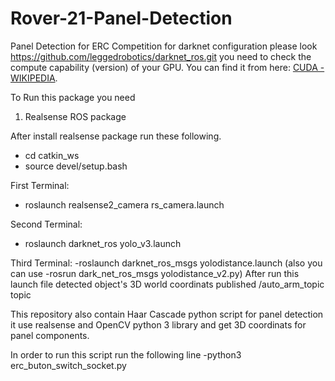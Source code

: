 # Rover-21-Panel-Detection
Panel Detection for ERC Competition for darknet configuration please look https://github.com/leggedrobotics/darknet_ros.git you need to check the compute capability (version) of your GPU. You can find it from here: [CUDA - WIKIPEDIA](https://en.wikipedia.org/wiki/CUDA#Supported_GPUs).

To Run this package you need
1. Realsense ROS package

After install realsense package run these following.
- cd catkin_ws
- source devel/setup.bash

First Terminal:
- roslaunch realsense2_camera rs_camera.launch

Second Terminal:
- roslaunch darknet_ros yolo_v3.launch

Third Terminal:
-roslaunch darknet_ros_msgs yolodistance.launch (also you can use -rosrun dark_net_ros_msgs yolodistance_v2.py)
After run this launch file detected object's 3D world coordinats published /auto_arm_topic topic

This repository also contain Haar Cascade python script for panel detection it use realsense and OpenCV python 3 library and get 3D coordinats for panel components.

In order to run this script run the following line
-python3 erc_buton_switch_socket.py
